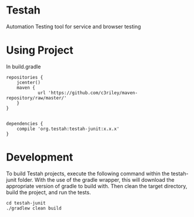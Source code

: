# Testah
Automation Testing tool for service and browser testing

# Using Project
In build.gradle

```
repositories {
    jcenter()
	maven {
            url 'https://github.com/c3riley/maven-repository/raw/master/'
    }
} 
 
 
dependencies {
    compile 'org.testah:testah-junit:x.x.x'
}
```

# Development

To build Testah projects, execute the following command within the testah-junit folder. With the use of the gradle wrapper, this will download the appropriate version of gradle to build with. Then clean the target directory, build the project, and run the tests.

```
cd testah-junit
./gradlew clean build
```
